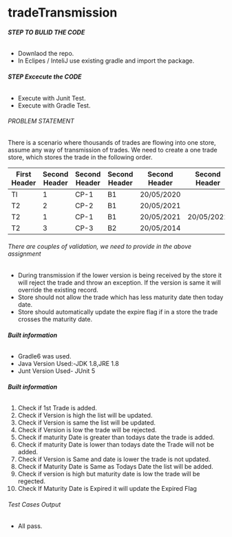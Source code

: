 # tradeTransmission

##### STEP TO BULID THE CODE <H6>
  - Downlaod the repo.
  - In Eclipes / InteliJ use existing gradle and import the package.

##### STEP Excecute the CODE <H6>
  - Execute with Junit Test.
  - Execute with Gradle Test.


###### PROBLEM STATEMENT <h6> 
  There is a scenario where thousands of trades are flowing into one store, assume any way of transmission of trades. We need to create a one trade store, which stores the trade     in the following order.
  


  First Header  | Second Header| Second Header| Second Header| Second Header| Second Header| Second Header
------------- | -------------| -------------| -------------| -------------| -------------| -------------
Tl  | 1| CP-1| B1| 20/05/2020| <today date>| N
T2  | 2| CP-2| B1| 20/05/2021| <today date>| N
T2  | 1| CP-1| B1| 20/05/2021| 20/05/2021| N
T2  | 3| CP-3| B2| 20/05/2014| <today date>| Y




###### There are couples of validation, we need to provide in the above assignment <h6> 
- During transmission if the lower version is being received by the store it will reject the trade and throw an exception. If the version is same it will override the existing record.
- Store should not allow the trade which has less maturity date then today date.
- Store should automatically update the expire flag if in a store the trade crosses the maturity date.

  
##### Built information <h6>
- Gradle6 was used.
- Java Version Used:-JDK 1.8,JRE 1.8
- Junt Version Used- JUnit 5

 ##### Built information <h6>
1. Check if 1st Trade is added.
2. Check if Version is high the list will be updated.
3. Check if Version is same the list will be updated.
4. Check if Version is low the trade will be rejected.
5. Check if maturity Date is greater than todays date the trade is added.
6. Check if maturity Date is lower than todays date the Trade will not be added.
7. Check if Version is Same and date is lower the trade is not updated.
8. Check if Maturity Date is Same as Todays Date the list will be added.
9. Check if version is high but maturity date is low the trade will be regected.
10. Check If Maturity Date is Expired it will update the Expired Flag
  
  
###### Test Cases Output <H6>
- All pass.

